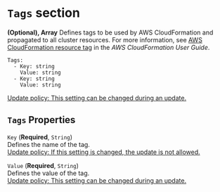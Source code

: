 # `Tags` section<a name="Tags-v3"></a>

**\(Optional\), Array** Defines tags to be used by AWS CloudFormation and propagated to all cluster resources\. For more information, see [AWS CloudFormation resource tag](https://docs.aws.amazon.com/AWSCloudFormation/latest/UserGuide/aws-properties-resource-tags.html) in the *AWS CloudFormation User Guide*\.

```
Tags:
  - Key: string
    Value: string
  - Key: string
    Value: string
```

[Update policy: This setting can be changed during an update.](using-pcluster-update-cluster-v3.md#update-policy-setting-supported-v3)

## `Tags` Properties<a name="Tags-v3.properties"></a>

`Key` \(**Required**, `String`\)  
Defines the name of the tag\.  
[Update policy: If this setting is changed, the update is not allowed.](using-pcluster-update-cluster-v3.md#update-policy-fail-v3)

`Value` \(**Required**, `String`\)  
Defines the value of the tag\.  
[Update policy: This setting can be changed during an update.](using-pcluster-update-cluster-v3.md#update-policy-setting-supported-v3)